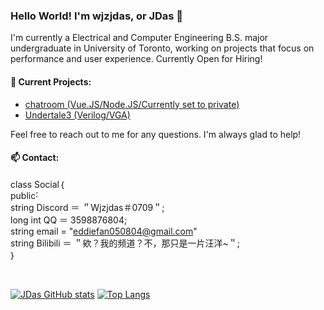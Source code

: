 ### Hello World! I'm wjzjdas, or JDas 👋

I'm currently a Electrical and Computer Engineering B.S. major undergraduate in University of Toronto, working on projects that focus on performance and user experience. Currently Open for Hiring!

#### 🔭 Current Projects:
  - [chatroom (Vue.JS/Node.JS/Currently set to private)](private)
  - [Undertale3 (Verilog/VGA)](https://github.com/wjzjdas/undertale3)

Feel free to reach out to me for any questions. I'm always glad to help!
#### 📫 Contact:
class Social｛
<br/>
   public˸
 <br/>
     string Discord ＝ ＂Wjzjdas＃0709＂;
 <br/>
     long int QQ ＝ 3598876804;
 <br/>
     string email = "eddiefan050804@gmail.com"
 <br/>
     string Bilibili ＝ ＂欸？我的频道？不，那只是一片汪洋~＂;
 <br/>
｝

<br/>

[![JDas GitHub stats](https://github-readme-stats.vercel.app/api?username=wjzjdas&theme=transparent)](https://github.com/anuraghazra/github-readme-stats) 
[![Top Langs](https://github-readme-stats.vercel.app/api/top-langs/?username=wjzjdas&theme=transparent&layout=compact&hide=tex,HTML,CSS,Verilog)](https://github.com/anuraghazra/github-readme-stats)
